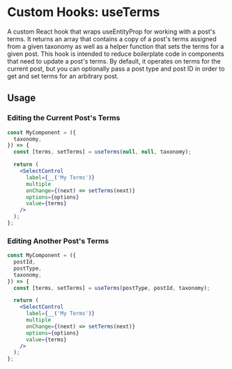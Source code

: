 # Custom Hooks: useTerms

 A custom React hook that wraps useEntityProp for working with a post's terms.
 It returns an array that contains a copy of a post's terms assigned from a
 given taxonomy as well as a helper function that sets the terms for a given
 post. This hook is intended to reduce boilerplate code in components that
 need to update a post's terms. By default, it operates on terms for the
 current post, but you can optionally pass a post type and post ID in order to
 get and set terms for an arbitrary post.

## Usage

### Editing the Current Post's Terms

```jsx
const MyComponent = ({
  taxonomy,
}) => {
  const [terms, setTerms] = useTerms(null, null, taxonomy);

  return (
    <SelectControl
      label={__('My Terms')}
      multiple
      onChange={(next) => setTerms(next)}
      options={options}
      value={terms}
    />
  );
};
```

### Editing Another Post's Terms

```jsx
const MyComponent = ({
  postId,
  postType,
  taxonomy,
}) => {
  const [terms, setTerms] = useTerms(postType, postId, taxonomy);

  return (
    <SelectControl
      label={__('My Terms')}
      multiple
      onChange={(next) => setTerms(next)}
      options={options}
      value={terms}
    />
  );
};
```
